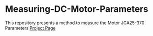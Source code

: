 # Measuring-DC-Motor-Parameters
This repository presents a method to measure the Motor JGA25-370 Parameters
[Project Page](https://ernane-aac.github.io/Measuring-DC-Motor-Parameters/)
